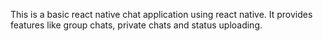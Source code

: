 This is a basic react native chat application using react native. It provides features like group chats, private chats and status uploading.